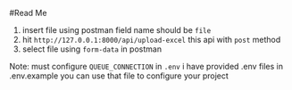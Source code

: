 #Read Me

1) insert file using postman field name should be `file` 
2) hit `http://127.0.0.1:8000/api/upload-excel` this api with `post` method
3) select file using `form-data` in postman

Note: must configure `QUEUE_CONNECTION`  in `.env` 
i have provided .env files in .env.example you can use that file to configure your project
